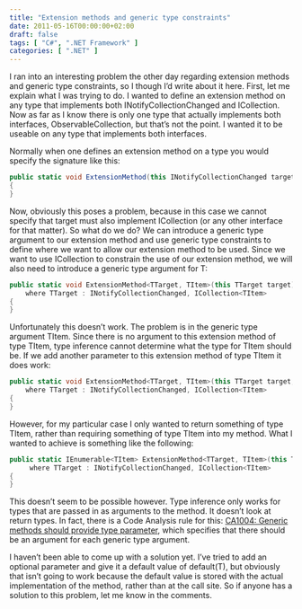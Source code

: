 ```yaml
---
title: "Extension methods and generic type constraints"
date: 2011-05-16T00:00:00+02:00
draft: false
tags: [ "C#", ".NET Framework" ]
categories: [ ".NET" ]
---
```


I ran into an interesting problem the other day regarding extension methods and generic type constraints, so I though I’d write about it here. First, let me explain what I was trying to do. I wanted to define an extension method on any type that implements both INotifyCollectionChanged and ICollection<T>. Now as far as I know there is only one type that actually implements both interfaces, ObservableCollection<T>, but that’s not the point. I wanted it to be useable on any type that implements both interfaces.

Normally when one defines an extension method on a type you would specify the signature like this:

```csharp
public static void ExtensionMethod(this INotifyCollectionChanged target)
{
}
```

Now, obviously this poses a problem, because in this case we cannot specify that target must also implement ICollection<T> (or any other interface for that matter). So what do we do? We can introduce a generic type argument to our extension method and use generic type constraints to define where we want to allow our extension method to be used. Since we want to use ICollection<T> to constrain the use of our extension method, we will also need to introduce a generic type argument for T:

```csharp
public static void ExtensionMethod<TTarget, TItem>(this TTarget target)
    where TTarget : INotifyCollectionChanged, ICollection<TItem>
{
}
```

Unfortunately this doesn’t work. The problem is in the generic type argument TItem. Since there is no argument to this extension method of type TItem, type inference cannot determine what the type for TItem should be. If we add another parameter to this extension method of type TItem it does work:

```csharp
public static void ExtensionMethod<TTarget, TItem>(this TTarget target, TItem item)
    where TTarget : INotifyCollectionChanged, ICollection<TItem>
{
}
```

However, for my particular case I only wanted to return something of type TItem, rather than requiring something of type TItem into my method. What I wanted to achieve is something like the following:

```csharp
public static IEnumerable<TItem> ExtensionMethod<TTarget, TItem>(this TTarget target)
     where TTarget : INotifyCollectionChanged, ICollection<TItem>
{
}
```

This doesn’t seem to be possible however. Type inference only works for types that are passed in as arguments to the method. It doesn’t look at return types. In fact, there is a Code Analysis rule for this: [CA1004: Generic methods should provide type parameter](http://msdn.microsoft.com/en-us/library/ms182150.aspx), which specifies that there should be an argument for each generic type argument.

I haven’t been able to come up with a solution yet. I’ve tried to add an optional parameter and give it a default value of default(T), but obviously that isn’t going to work because the default value is stored with the actual implementation of the method, rather than at the call site. So if anyone has a solution to this problem, let me know in the comments.